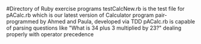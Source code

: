#Directory of Ruby exercise programs
testCalcNew.rb is the test file for
pACalc.rb which is our latest version of Calculator program
pair-programmed by Ahmed and Paula, developed via TDD
pACalc.rb is capable of parsing questions like "What is 34 plus 3 multiplied by 23?"
dealing properly with operator precedence